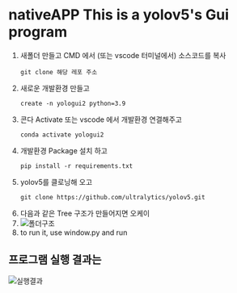 # nativeAPP This is a yolov5's Gui program 

1. 새폴더 만들고 CMD 에서 (또는 vscode 터미널에서) 소스코드를 복사
   ```
   git clone 해당 레포 주소
   ```
3. 새로운 개발환경 만들고
   ```
   create -n yologui2 python=3.9
   ```
4. 콘다 Activate 또는 vscode 에서 개발환경 연결해주고
   ```
   conda activate yologui2
   ```
5. 개발환경 Package 설치 하고
   ```
   pip install -r requirements.txt
   ```
6. yolov5를 클로닝해 오고
   ```
   git clone https://github.com/ultralytics/yolov5.git
   
7. 다음과 같은 Tree 구조가 만들어지면 오케이
8. ![폴더구조](./img/tree.PNG)
9. to run it, use window.py and run

## 프로그램 실행 결과는 
![실행결과](./img/result.PNG)

